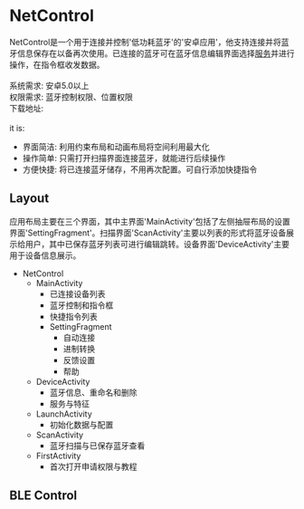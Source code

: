 # NetControl
NetControl是一个用于连接并控制'低功耗蓝牙'的'安卓应用'，他支持连接并将蓝牙信息保存在以备再次使用。已连接的蓝牙可在蓝牙信息编辑界面选择[服务](https://www.bluetooth.com/specifications/gatt/)并进行操作，在指令框收发数据。<br>
<br>
系统需求: 安卓5.0以上<br>
权限需求: 蓝牙控制权限、位置权限<br>
下载地址: <br>
<br>
it is:<br>
* 界面简洁: 利用约束布局和动画布局将空间利用最大化<br>
* 操作简单: 只需打开扫描界面连接蓝牙，就能进行后续操作<br>
* 方便快捷: 将已连接蓝牙储存，不用再次配置。可自行添加快捷指令<br>

## Layout
应用布局主要在三个界面，其中主界面'MainActivity'包括了左侧抽屉布局的设置界面'SettingFragment'。扫描界面'ScanActivity'主要以列表的形式将蓝牙设备展示给用户，其中已保存蓝牙列表可进行编辑跳转。设备界面'DeviceActivity'主要用于设备信息展示。
<br>
* NetControl
    * MainActivity
        * 已连接设备列表
        * 蓝牙控制和指令框
        * 快捷指令列表
        * SettingFragment
            * 自动连接
            * 进制转换
            * 反馈设置
            * 帮助
    * DeviceActivity
        * 蓝牙信息、重命名和删除
        * 服务与特征
    * LaunchActivity
        * 初始化数据与配置
    * ScanActivity
        * 蓝牙扫描与已保存蓝牙查看
    * FirstActivity
        * 首次打开申请权限与教程

## BLE Control
